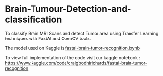 # Brain-Tumour-Detection-and-classification
To classify Brain MRI Scans and detect Tumor area using Transfer Learning techniques with FastAI and OpenCV tools.

The model used on Kaggle is [fastai-brain-tumor-recognition.ipynb](https://github.com/CraigRichards/brain-tumour-detection-and-classification/blob/main/fastai-brain-tumor-recognition.ipynb)

To view full implementation of the code visit our kaggle notebook : https://www.kaggle.com/code/craigbodhirichards/fastai-brain-tumor-recognition
